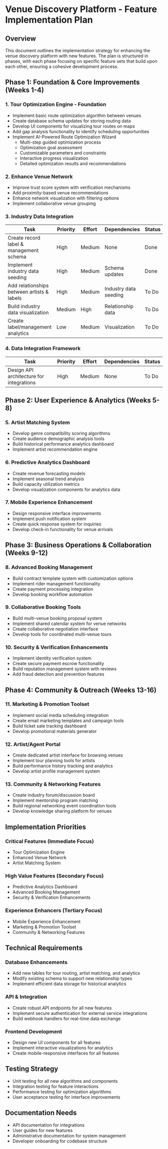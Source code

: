 # Venue Discovery Platform - Feature Implementation Plan

## Overview
This document outlines the implementation strategy for enhancing the venue discovery platform with new features. The plan is structured in phases, with each phase focusing on specific feature sets that build upon each other, ensuring a cohesive development process.

## Phase 1: Foundation & Core Improvements (Weeks 1-4)

### 1. Tour Optimization Engine - Foundation
- Implement basic route optimization algorithm between venues
- Create database schema updates for storing routing data
- Develop UI components for visualizing tour routes on maps
- Add gap analysis functionality to identify scheduling opportunities
- Implement AI-Powered Route Optimization Wizard
  - Multi-step guided optimization process
  - Optimization goal assessment
  - Customizable parameters and constraints
  - Interactive progress visualization
  - Detailed optimization results and recommendations

### 2. Enhance Venue Network
- Improve trust score system with verification mechanisms
- Add proximity-based venue recommendations
- Enhance network visualization with filtering options
- Implement collaborative venue grouping

### 3. Industry Data Integration
| Task | Priority | Effort | Dependencies | Status |
|------|----------|--------|--------------|--------|
| Create record label & management schema | High | Medium | None | Done |
| Implement industry data seeding | High | Medium | Schema updates | Done |
| Add relationships between artists & labels | High | Medium | Industry data seeding | To Do |
| Build industry data visualization | Medium | High | Relationship data | To Do |
| Create label/management analytics | Low | Medium | Visualization | To Do |

### 4. Data Integration Framework
| Task | Priority | Effort | Dependencies | Status |
|------|----------|--------|--------------|--------|
| Design API architecture for integrations | High | Medium | None | To Do |


## Phase 2: User Experience & Analytics (Weeks 5-8)

### 5. Artist Matching System
- Develop genre compatibility scoring algorithms
- Create audience demographic analysis tools
- Build historical performance analytics dashboard
- Implement artist recommendation engine

### 6. Predictive Analytics Dashboard
- Create revenue forecasting models
- Implement seasonal trend analysis
- Build capacity utilization metrics
- Develop visualization components for analytics data

### 7. Mobile Experience Enhancement
- Design responsive interface improvements
- Implement push notification system
- Create quick response system for inquiries
- Develop check-in functionality for venue arrivals

## Phase 3: Business Operations & Collaboration (Weeks 9-12)

### 8. Advanced Booking Management
- Build contract template system with customization options
- Implement rider management functionality
- Create payment processing integration
- Develop booking workflow automation

### 9. Collaborative Booking Tools
- Build multi-venue booking proposal system
- Implement shared calendar system for venue networks
- Create collaborative negotiation interface
- Develop tools for coordinated multi-venue tours

### 10. Security & Verification Enhancements
- Implement identity verification system
- Create secure payment escrow functionality
- Build reputation management system with reviews
- Add fraud detection and prevention features

## Phase 4: Community & Outreach (Weeks 13-16)

### 11. Marketing & Promotion Toolset
- Implement social media scheduling integration
- Create email marketing templates and campaign tools
- Build ticket sale tracking dashboard
- Develop promotional materials generator

### 12. Artist/Agent Portal
- Create dedicated artist interface for browsing venues
- Implement tour planning tools for artists
- Build performance history tracking and analytics
- Develop artist profile management system

### 13. Community & Networking Features
- Create industry forum/discussion board
- Implement mentorship program matching
- Build regional networking event coordination tools
- Develop knowledge sharing platform for venues

## Implementation Priorities

### Critical Features (Immediate Focus)
- Tour Optimization Engine
- Enhanced Venue Network
- Artist Matching System

### High Value Features (Secondary Focus)
- Predictive Analytics Dashboard
- Advanced Booking Management
- Security & Verification Enhancements

### Experience Enhancers (Tertiary Focus)
- Mobile Experience Enhancement
- Marketing & Promotion Toolset
- Community & Networking Features

## Technical Requirements

### Database Enhancements
- Add new tables for tour routing, artist matching, and analytics
- Modify existing schema to support new relationship types
- Implement efficient data storage for historical analytics

### API & Integration
- Create robust API endpoints for all new features
- Implement secure authentication for external service integrations
- Build webhook handlers for real-time data exchange

### Frontend Development
- Design new UI components for all features
- Implement interactive visualizations for analytics
- Create mobile-responsive interfaces for all features

## Testing Strategy
- Unit testing for all new algorithms and components
- Integration testing for feature interactions
- Performance testing for optimization algorithms
- User acceptance testing for interface improvements

## Documentation Needs
- API documentation for integrations
- User guides for new features
- Administrative documentation for system management
- Developer onboarding for codebase structure